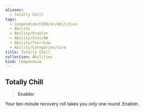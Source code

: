 ```yaml
---
aliases:
  - Totally Chill
tags:
  - Compendium/CSRD/en/Abilities
  - Ability
  - Ability/Enabler
  - Ability/Cost/NA
  - Ability/Tier/Low
  - Ability/Categories/Cure
title: Totally Chill
collection: Abilities
kind: Compendium
---
```

## Totally Chill  
>**Enabler**
  
Your ten-minute recovery roll takes you only one round. Enabler.